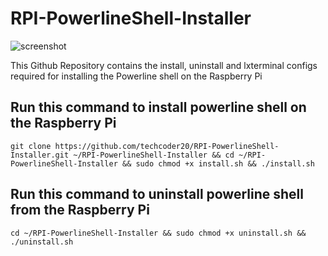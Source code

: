 # RPI-PowerlineShell-Installer

![screenshot](https://raw.githubusercontent.com/techcoder20/RPI-PowerlineShell-Installer/main/screenshot.png)

This Github Repository contains the install, uninstall and lxterminal configs required for installing the Powerline shell on the Raspberry Pi

## Run this command to install powerline shell on the Raspberry Pi  
`git clone https://github.com/techcoder20/RPI-PowerlineShell-Installer.git ~/RPI-PowerlineShell-Installer && cd ~/RPI-PowerlineShell-Installer && sudo chmod +x install.sh && ./install.sh`  

## Run this command to uninstall powerline shell from the Raspberry Pi  
`cd ~/RPI-PowerlineShell-Installer && sudo chmod +x uninstall.sh && ./uninstall.sh`  
